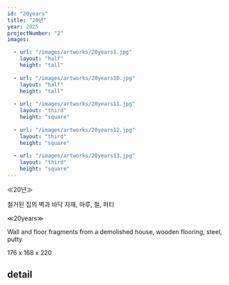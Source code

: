 ```yaml
---
id: "20years"
title: "20년"
year: 2025
projectNumber: "2"
images:

  - url: "/images/artworks/20years1.jpg"
    layout: "half"
    height: "tall"
    
  - url: "/images/artworks/20years10.jpg"
    layout: "half"
    height: "tall"
    
  - url: "/images/artworks/20years11.jpg"
    layout: "third"
    height: "square"
    
  - url: "/images/artworks/20years12.jpg"
    layout: "third"
    height: "square"
    
  - url: "/images/artworks/20years13.jpg"
    layout: "third"
    height: "square"
---
```

≪20년≫

철거된 집의 벽과 바닥 자재, 마루, 철, 퍼티


≪20years≫

Wall and floor fragments from a demolished house,
wooden flooring, steel, putty

176 x 168 x 220

## detail



